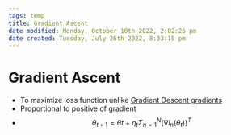 ```yaml
---
tags: temp
title: Gradient Ascent
date modified: Monday, October 10th 2022, 2:02:26 pm
date created: Tuesday, July 26th 2022, 8:33:15 pm
---
```


# Gradient Ascent
- To maximize loss function unlike [Gradient Descent gradients](Gradient%20Descent%20gradients.md)
- Proportional to positive of gradient
- $$\theta_{t+1} = \theta{t} + \eta_t \Sigma_{n=1}^N(\nabla l_n(\theta_t))^T$$

